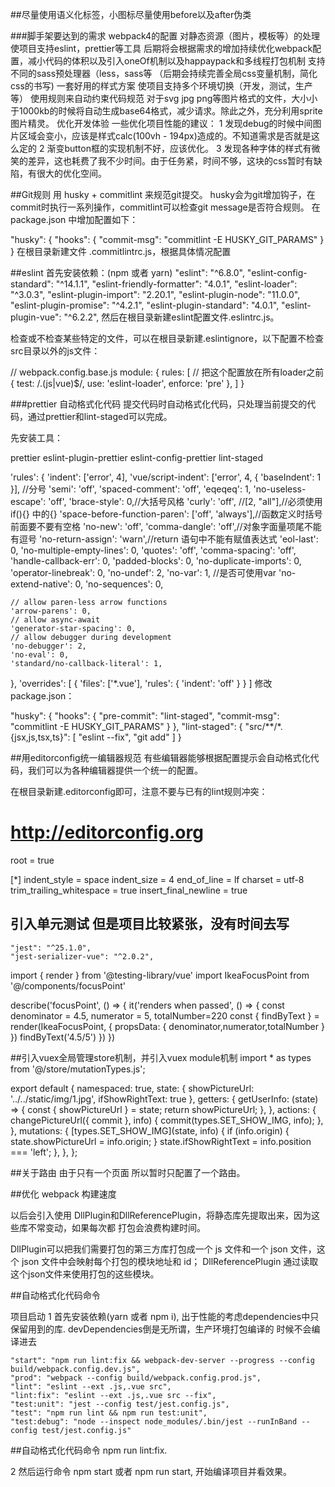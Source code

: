 ##尽量使用语义化标签，小图标尽量使用before以及after伪类

###脚手架要达到的需求
    webpack4的配置
    对静态资源（图片，模板等）的处理
    使项目支持eslint，prettier等工具
    后期将会根据需求的增加持续优化webpack配置，减小代码的体积以及引入oneOf机制以及happaypack和多线程打包机制
    支持不同的sass预处理器（less，sass等 （后期会持续完善全局css变量机制，简化css的书写)
    一套好用的样式方案
    使项目支持多个环境切换（开发，测试，生产等）
    使用规则来自动约束代码规范
    对于svg jpg png等图片格式的文件，大小小于1000kb的时候将自动生成base64格式，减少请求。除此之外，充分利用sprite图片精灵。
    优化开发体验
    一些优化项目性能的建议：
    1 发现debug的时候中间图片区域会变小，应该是样式calc(100vh - 194px)造成的。不知道需求是否就是这么定的
    2 渐变button框的实现机制不好，应该优化。
    3 发现各种字体的样式有微笑的差异，这也耗费了我不少时间。由于任务紧，时间不够，这块的css暂时有缺陷，有很大的优化空间。


##Git规则
用 husky + commitlint 来规范git提交。
husky会为git增加钩子，在commit时执行一系列操作，commitlint可以检查git message是否符合规则。
在 package.json 中增加配置如下：

"husky": {
  "hooks": {
    "commit-msg": "commitlint -E HUSKY_GIT_PARAMS"
  }
}
在根目录新建文件 .commitlintrc.js，根据具体情况配置


##eslint
首先安装依赖：(npm 或者 yarn)
    "eslint": "^6.8.0",
    "eslint-config-standard": "^14.1.1",
    "eslint-friendly-formatter": "4.0.1",
    "eslint-loader": "^3.0.3",
    "eslint-plugin-import": "2.20.1",
    "eslint-plugin-node": "11.0.0",
    "eslint-plugin-promise": "^4.2.1",
    "eslint-plugin-standard": "4.0.1",
    "eslint-plugin-vue": "^6.2.2",
然后在根目录新建eslint配置文件.eslintrc.js。

检查或不检查某些特定的文件，可以在根目录新建.eslintignore，以下配置不检查src目录以外的js文件：

// webpack.config.base.js
module: {
    rules: [
        // 把这个配置放在所有loader之前
       {
        test: /\.(js|vue)$/,
        use: 'eslint-loader',
        enforce: 'pre'
      },
    ]
}


###prettier 自动格式化代码
提交代码时自动格式化代码，只处理当前提交的代码，通过prettier和lint-staged可以完成。

先安装工具：

prettier eslint-plugin-prettier eslint-config-prettier
lint-staged

 'rules': {
    'indent': ['error', 4],
    'vue/script-indent': ['error', 4, { 'baseIndent': 1 }],
    //分号
    'semi': 'off',
    'spaced-comment': 'off',
    'eqeqeq': 1,
    'no-useless-escape': 'off',
    'brace-style': 0,//大括号风格
    'curly': 'off', //[2, "all"],//必须使用 if(){} 中的{}
    'space-before-function-paren': ['off', 'always'],//函数定义时括号前面要不要有空格
    'no-new': 'off',
    'comma-dangle': 'off',//对象字面量项尾不能有逗号
    'no-return-assign': 'warn',//return 语句中不能有赋值表达式
    'eol-last': 0,
    'no-multiple-empty-lines': 0,
    'quotes': 'off',
    'comma-spacing': 'off',
    'handle-callback-err': 0,
    'padded-blocks': 0,
    'no-duplicate-imports': 0,
    'operator-linebreak': 0,
    'no-undef': 2,
    'no-var': 1, //是否可使用var
    'no-extend-native': 0,
    'no-sequences': 0,

    // allow paren-less arrow functions
    'arrow-parens': 0,
    // allow async-await
    'generator-star-spacing': 0,
    // allow debugger during development
    'no-debugger': 2,
    'no-eval': 0,
    'standard/no-callback-literal': 1,
  },
  'overrides': [
    {
      'files': ['*.vue'],
      'rules': {
        'indent': 'off'
      }
    }
  ]
修改package.json：

  "husky": {
    "hooks": {
      "pre-commit": "lint-staged",
      "commit-msg": "commitlint -E HUSKY_GIT_PARAMS"
    }
  },
  "lint-staged": {
    "src/**/*.{jsx,js,tsx,ts}": [
      "eslint --fix",
      "git add"
    ]
  }

##用editorconfig统一编辑器规范
有些编辑器能够根据配置提示会自动格式化代码，我们可以为各种编辑器提供一个统一的配置。

在根目录新建.editorconfig即可，注意不要与已有的lint规则冲突：

# http://editorconfig.org
root = true

[*]
indent_style = space
indent_size = 4
end_of_line = lf
charset = utf-8
trim_trailing_whitespace = true
insert_final_newline = true

## 引入单元测试 但是项目比较紧张，没有时间去写
    "jest": "^25.1.0",
    "jest-serializer-vue": "^2.0.2",

import { render } from '@testing-library/vue'
import IkeaFocusPoint from '@/components/focusPoint'

describe('focusPoint', () => {
  it('renders when passed', () => {
    const denominator = 4.5,  numerator = 5, totalNumber=220
    const { findByText } = render(IkeaFocusPoint, {
      propsData: { denominator,numerator,totalNumber }
    })
    findByText('4.5/5')
  })
})


##引入vuex全局管理store机制，并引入vuex module机制
import * as types from '@/store/mutationTypes.js';

export default {
    namespaced: true,
    state: {
        showPictureUrl: '../../static/img/1.jpg',
        ifShowRightText: true
    },
    getters: {
        getUserInfo: (state) => {
            const { showPictureUrl } = state;
            return showPictureUrl;
        },
    },
    actions: {
        changePictureUrl({ commit }, info) {
            commit(types.SET_SHOW_IMG, info);
        },
    },
    mutations: {
        [types.SET_SHOW_IMG](state, info) {
            if (info.origin) {
                state.showPictureUrl = info.origin;
            }
            state.ifShowRightText = info.position === 'left';
        },
    },
};

##关于路由
由于只有一个页面  所以暂时只配置了一个路由。


##优化 webpack 构建速度

以后会引入使用 DllPlugin和DllReferencePlugin，将静态库先提取出来，因为这些库不常变动，如果每次都 打包会浪费构建时间。

DllPlugin可以把我们需要打包的第三方库打包成一个 js 文件和一个 json 文件，这个 json 文件中会映射每个打包的模块地址和 id；
DllReferencePlugin 通过读取这个json文件来使用打包的这些模块。

##自动格式化代码命令

项目启动
 1 首先安装依赖(yarn 或者 npm i), 出于性能的考虑dependencies中只保留用到的库. devDependencies倒是无所谓，生产环境打包编译的
 时候不会编译进去

    "start": "npm run lint:fix && webpack-dev-server --progress --config build/webpack.config.dev.js",
    "prod": "webpack --config build/webpack.config.prod.js",
    "lint": "eslint --ext .js,.vue src",
    "lint:fix": "eslint --ext .js,.vue src --fix",
    "test:unit": "jest --config test/jest.config.js",
    "test": "npm run lint && npm run test:unit",
    "test:debug": "node --inspect node_modules/.bin/jest --runInBand --config test/jest.config.js"
##自动格式化代码命令 npm run lint:fix.


2 然后运行命令 npm start 或者 npm run start, 开始编译项目并看效果。